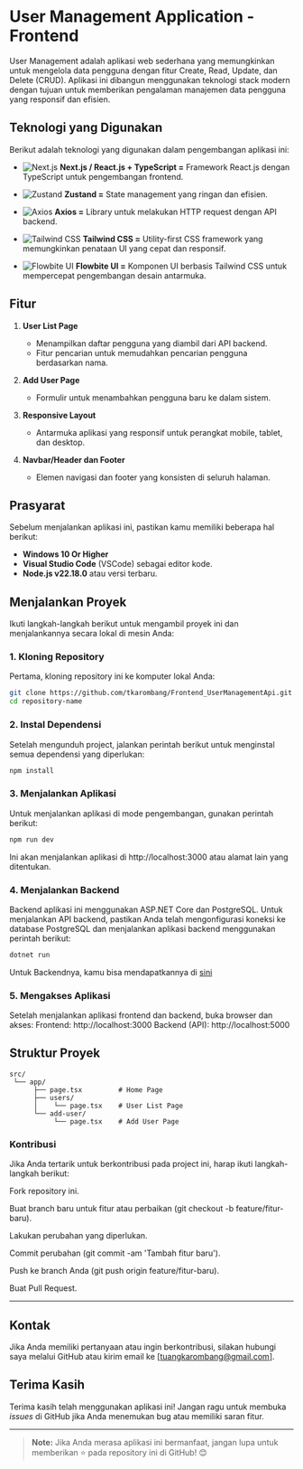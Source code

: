 # User Management Application - Frontend

User Management adalah aplikasi web sederhana yang memungkinkan untuk mengelola data pengguna dengan fitur Create, Read, Update, dan Delete (CRUD). Aplikasi ini dibangun menggunakan teknologi stack modern dengan tujuan untuk memberikan pengalaman manajemen data pengguna yang responsif dan efisien.

## Teknologi yang Digunakan

Berikut adalah teknologi yang digunakan dalam pengembangan aplikasi ini:

- ![Next.js](https://img.shields.io/badge/Next.js-000000?style=flat&logo=next.js&logoColor=white) **Next.js / React.js + TypeScript =** Framework React.js dengan TypeScript untuk pengembangan frontend.
- ![Zustand](https://img.shields.io/badge/Zustand-0077b5?style=flat&logo=zustand&logoColor=white) **Zustand =** State management yang ringan dan efisien.

- ![Axios](https://img.shields.io/badge/Axios-5A29E4?style=flat&logo=axios&logoColor=white) **Axios =** Library untuk melakukan HTTP request dengan API backend.

- ![Tailwind CSS](https://img.shields.io/badge/Tailwind%20CSS-06B6D4?style=flat&logo=tailwind-css&logoColor=white) **Tailwind CSS =** Utility-first CSS framework yang memungkinkan penataan UI yang cepat dan responsif.

- ![Flowbite UI](https://img.shields.io/badge/Flowbite-00B4B2?style=flat&logo=flowbite&logoColor=white) **Flowbite UI =** Komponen UI berbasis Tailwind CSS untuk mempercepat pengembangan desain antarmuka.

## Fitur

1. **User List Page**

   - Menampilkan daftar pengguna yang diambil dari API backend.
   - Fitur pencarian untuk memudahkan pencarian pengguna berdasarkan nama.

2. **Add User Page**
   - Formulir untuk menambahkan pengguna baru ke dalam sistem.
3. **Responsive Layout**
   - Antarmuka aplikasi yang responsif untuk perangkat mobile, tablet, dan desktop.
4. **Navbar/Header dan Footer**
   - Elemen navigasi dan footer yang konsisten di seluruh halaman.

## Prasyarat

Sebelum menjalankan aplikasi ini, pastikan kamu memiliki beberapa hal berikut:

- **Windows 10 Or Higher**
- **Visual Studio Code** (VSCode) sebagai editor kode.
- **Node.js v22.18.0** atau versi terbaru.

## Menjalankan Proyek

Ikuti langkah-langkah berikut untuk mengambil proyek ini dan menjalankannya secara lokal di mesin Anda:

### 1. Kloning Repository

Pertama, kloning repository ini ke komputer lokal Anda:

```bash
git clone https://github.com/tkarombang/Frontend_UserManagementApi.git
cd repository-name
```

### 2. Instal Dependensi

Setelah mengunduh project, jalankan perintah berikut untuk menginstal semua dependensi yang diperlukan:

```bash
npm install
```

### 3. Menjalankan Aplikasi

Untuk menjalankan aplikasi di mode pengembangan, gunakan perintah berikut:

```bash
npm run dev
```

Ini akan menjalankan aplikasi di http://localhost:3000 atau alamat lain yang ditentukan.

### 4. Menjalankan Backend

Backend aplikasi ini menggunakan ASP.NET Core dan PostgreSQL. Untuk menjalankan API backend, pastikan Anda telah mengonfigurasi koneksi ke database PostgreSQL dan menjalankan aplikasi backend menggunakan perintah berikut:

```bash
dotnet run
```

Untuk Backendnya, kamu bisa mendapatkannya di [sini](https://www.github.com/tkarombang/Backend-UserManajementApi)

### 5. Mengakses Aplikasi

Setelah menjalankan aplikasi frontend dan backend, buka browser dan akses:
Frontend: http://localhost:3000
Backend (API): http://localhost:5000

## Struktur Proyek

```
src/
 └── app/
      ├── page.tsx         # Home Page
      ├── users/
      │    └── page.tsx    # User List Page
      └── add-user/
           └── page.tsx    # Add User Page
```

### Kontribusi

Jika Anda tertarik untuk berkontribusi pada project ini, harap ikuti langkah-langkah berikut:

Fork repository ini.

Buat branch baru untuk fitur atau perbaikan (git checkout -b feature/fitur-baru).

Lakukan perubahan yang diperlukan.

Commit perubahan (git commit -am 'Tambah fitur baru').

Push ke branch Anda (git push origin feature/fitur-baru).

Buat Pull Request.

---

## Kontak

Jika Anda memiliki pertanyaan atau ingin berkontribusi, silakan hubungi saya melalui GitHub atau kirim email ke [tuangkarombang@gmail.com].

## Terima Kasih

Terima kasih telah menggunakan aplikasi ini! Jangan ragu untuk membuka _issues_ di GitHub jika Anda menemukan bug atau memiliki saran fitur.

---

> **Note:** Jika Anda merasa aplikasi ini bermanfaat, jangan lupa untuk memberikan ⭐ pada repository ini di GitHub! 😊
